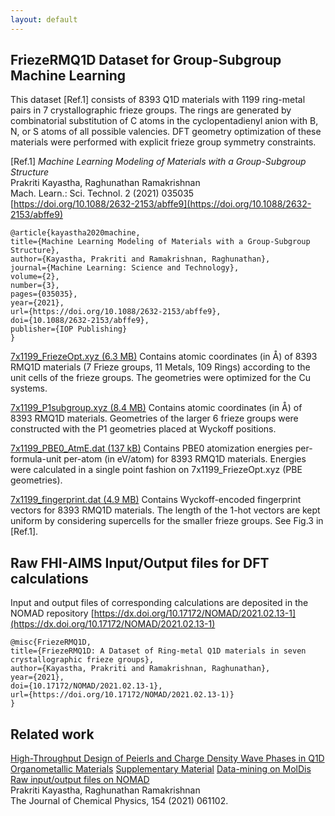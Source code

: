 ```yaml
---
layout: default
---
```


## FriezeRMQ1D Dataset for Group-Subgroup Machine Learning

This dataset [Ref.1] consists of 8393 Q1D materials with 1199 ring-metal pairs in 7 crystallographic frieze groups. The rings are generated by combinatorial substitution of C atoms in the cyclopentadienyl anion with B, N, or S atoms of all possible valencies. DFT geometry optimization of these materials were performed with explicit frieze group symmetry constraints. 

[Ref.1] _Machine Learning Modeling of Materials with a Group-Subgroup Structure_       
Prakriti Kayastha, Raghunathan Ramakrishnan    
Mach. Learn.: Sci. Technol. 2 (2021) 035035   
[https://doi.org/10.1088/2632-2153/abffe9](https://doi.org/10.1088/2632-2153/abffe9)

```
@article{kayastha2020machine,
title={Machine Learning Modeling of Materials with a Group-Subgroup Structure},
author={Kayastha, Prakriti and Ramakrishnan, Raghunathan},
journal={Machine Learning: Science and Technology},
volume={2},
number={3},
pages={035035},
year={2021},
url={https://doi.org/10.1088/2632-2153/abffe9},
doi={10.1088/2632-2153/abffe9},
publisher={IOP Publishing}
}
```

[7x1199_FriezeOpt.xyz (6.3 MB)](data/7x1199_FriezeOpt.xyz) Contains atomic coordinates (in Å) of 8393 RMQ1D materials (7 Frieze groups, 11 Metals, 109 Rings) according to the unit cells of the frieze groups. The geometries were optimized for the Cu systems.

[7x1199_P1subgroup.xyz (8.4 MB)](data/7x1199_P1subgroup.xyz) Contains atomic coordinates (in Å) of 8393 RMQ1D materials. Geometries of the larger 6 frieze groups were constructed with the P1 geometries placed at Wyckoff positions.

[7x1199_PBE0_AtmE.dat (137 kB)](data/7x1199_PBE0_AtmE.dat) Contains PBE0 atomization energies per-formula-unit per-atom (in eV/atom) for 8393 RMQ1D materials. Energies were calculated in a single point fashion on 7x1199_FriezeOpt.xyz (PBE geometries).

[7x1199_fingerprint.dat (4.9 MB)](data/7x1199_fingerprint.dat) Contains Wyckoff-encoded fingerprint vectors for 8393 RMQ1D materials. The length of the 1-hot vectors are kept uniform by considering supercells for the smaller frieze groups. See Fig.3 in [Ref.1].

## Raw FHI-AIMS Input/Output files for DFT calculations

Input and output files of corresponding calculations are deposited in the NOMAD repository [https://dx.doi.org/10.17172/NOMAD/2021.02.13-1](https://dx.doi.org/10.17172/NOMAD/2021.02.13-1)

```
@misc{FriezeRMQ1D,
title={FriezeRMQ1D: A Dataset of Ring-metal Q1D materials in seven crystallographic frieze groups},
author={Kayastha, Prakriti and Ramakrishnan, Raghunathan},
year={2021},
doi={10.17172/NOMAD/2021.02.13-1},
url={https://doi.org/10.17172/NOMAD/2021.02.13-1)}
}
```

## Related work

[High-Throughput Design of Peierls and Charge Density Wave Phases in Q1D Organometallic Materials](https://doi.org/10.1063/5.0041717) [Supplementary Material](https://aip.scitation.org/doi/suppl/10.1063/5.0041717/suppl_file/suppinfo.pdf) [Data-mining on MolDis](https://moldis.tifrh.res.in/data/rmq1d) [Raw input/output files on NOMAD](https://dx.doi.org/10.17172/NOMAD/2021.02.03-1)    
Prakriti Kayastha, Raghunathan Ramakrishnan     
The Journal of Chemical Physics, 154 (2021) 061102.
